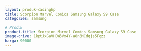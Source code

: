 ```yaml
---
layout: produk-casinghp
title: Scorpion Marvel Comics Samsung Galaxy S9 Case
categories: samsung

# Produk
product-title: Scorpion Marvel Comics Samsung Galaxy S9 Case
image-drive: 1kptJxGaVHDW3Vx4Y-a8nSMCdqjs5Fgzz
harga: 90000
---
```


